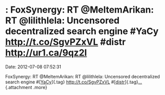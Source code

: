 : FoxSynergy: RT \@MeltemArikan: RT \@lilithlela: Uncensored decentralized search engine \#YaCy http://t.co/SgvPZxVL \#distr http://ur1.ca/9qz2l
================================================================================================================================================

Date: 2012-07-08 07:52:31

FoxSynergy: RT \@MeltemArikan: RT \@lilithlela: Uncensored decentralized
search engine \#[[YaCy](http://identi.ca/tag/yacy)]{.tag}
<http://t.co/SgvPZxVL>
\#[[distr](http://identi.ca/tag/distr)]{.tag}[...](http://identi.ca/attachment/72677577 "Show more"){.attachment
.more}
